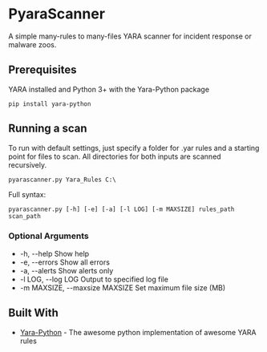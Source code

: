 # PyaraScanner

A simple many-rules to many-files YARA scanner for incident response or malware zoos.
## Prerequisites

YARA installed and Python 3+ with the Yara-Python package

``` 
pip install yara-python
```

## Running a scan

To run with default settings, just specify a folder for .yar rules and a starting point for files to scan. All directories for both inputs are scanned recursively.

```
pyarascanner.py Yara_Rules C:\
```
Full syntax:

```
pyarascanner.py [-h] [-e] [-a] [-l LOG] [-m MAXSIZE] rules_path scan_path
```

### Optional Arguments

* -h, --help            Show help
* -e, --errors          Show all errors
* -a, --alerts          Show alerts only
* -l LOG, --log LOG     Output to specified log file
* -m MAXSIZE, --maxsize MAXSIZE
                        Set maximum file size (MB)

## Built With

* [Yara-Python](https://github.com/VirusTotal/yara-python) - The awesome python implementation of awesome YARA rules